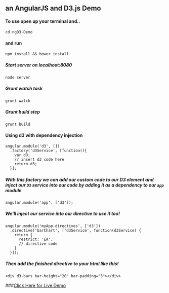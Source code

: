 ## an AngularJS and D3.js Demo

#### To use open up your terminal and..

``````
cd ngD3-Demo

``````

#### and run

``````
npm install && bower install

``````

##### Start server on localhost:8080

``````
node server

``````

##### Grunt watch task

``````
grunt watch

``````

##### Grunt build step

``````
grunt build

``````


#### Using d3 with dependency injection

`````
angular.module('d3', [])
  .factory('d3Service', [function(){
    var d3;
    // insert d3 code here
    return d3;
  }];

``````

##### With this factory we can add our custom code to our D3 element and inject our `D3` service into our code by adding it as a dependency to our `app` module


``````
angular.module('app', ['d3']);

``````

##### We'll inject our service into our directive to use it too!

``````
angular.module('myApp.directives', ['d3'])
  .directive('barChart', ['d3Service', function(d3Service) {
    return {
      restrict: 'EA',
      // directive code
    }
  }]);

``````

##### Then add the finished directive to your html like this!

`<div d3-bars bar-height="20" bar-padding="5"></div>`


###[Click Here for Live Demo](http://domenicocolandrea.com/ngd3)
